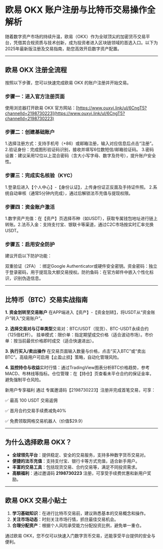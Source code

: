 # 欧易 OKX 账户注册与比特币交易操作全解析


随着数字资产市场的持续升温，欧易（OKX）作为全球顶尖的加密货币交易平台，凭借其合规资质与技术创新，成为投资者进入区块链领域的首选入口。以下为2025年最新版注册及交易指南，助您高效开启数字资产配置。

---

## 欧易 OKX 注册全流程

按照以下步骤，您可以快速完成欧易 OKX 的账户注册并开始交易。

### 步骤一：进入官方注册页面

使用浏览器打开欧易 OKX 官方网站：[https://www.ouxyi.link/ul/6CngT5?channelId=2198730223](https://www.ouxyi.link/ul/6CngT5?channelId=2198730223)

### 步骤二：创建基础账户


​1.选择注册方式：支持手机号（+86）或邮箱注册，输入对应信息后点击“注册”。
2.​验证身份：完成图形验证码识别，接收并填写6位数短信/邮箱验证码。
3.​密码设置：建议采用12位以上混合密码（含大小写字母、数字及符号），提升账户安全性。

### 步骤三：完成实名核验（KYC）

1.登录后进入【个人中心】-【身份认证】，上传身份证正反面及手持证件照。
2.系统自动审核（通常5分钟内完成），通过后解锁法币充值与提现权限。

### 步骤四：资金账户激活

1.​数字资产充值：在【资产】页选择币种（如USDT），获取专属钱包地址进行链上转账。
​2.法币入金：支持支付宝、银联卡等渠道，通过C2C市场按实时汇率兑换USDT。

### 步骤五：启用安全防护

建议开启以下防护功能：

​双重验证（2FA）​：绑定Google Authenticator或硬件安全密钥。
​资金密码：独立于登录密码，用于提现及大额交易授权。
​防钓鱼码：在官方邮件中嵌入个性化标识，识别伪造信息。

---

## 比特币（BTC）交易实战指南

**1. 资金划转至交易账户**
在APP端进入【资产】-【资金划转】，将USDT从“资金账户”转入“交易账户”。

**2. 选择交易对与订单类型**
​交易对：BTC/USDT（现货）、BTC-USDT永续合约（125倍杠杆）。
​挂单模式：
​限价单：指定期望成交价格（适合波动市场）。
​市价单：按当前最优价格即时成交（适合快速进出）。

**3. 执行买入/卖出操作**
在交易页面输入数量与价格，点击“买入BTC”或“卖出BTC”。高级用户可启用【止盈止损】策略，自动化管理风险。

**4. 监控持仓与收益**
​实时行情：通过TradingView图表分析BTC价格趋势，参考MACD、布林线等指标。
​仓位管理：在【持仓】页查看未平仓合约的保证金率，避免强制平仓风险。

新用户专享福利
通过 ​专属邀请码【2198730223】​ 注册并完成首笔交易，可享：

✅ 最高 ​100 USDT 交易返佣

✅ 首月合约交易手续费减免40%

✅ 免费领取网格交易机器人（价值$29.9）

---

## 为什么选择欧易 OKX？

- **全球领先平台**：提供稳定、安全的交易服务，支持多种数字货币交易对。
- **便捷的法币充值**：支持支付宝、银行卡等方式充值，适合新手用户。
- **丰富的交易工具**：包括现货交易、合约交易等，满足不同投资需求。
- **高额福利**：通过邀请码 **2198730223** 注册，可享受手续费优惠和新用户奖励。

---

## 欧易 OKX 交易小贴士

1. **学习基础知识**：在进行比特币交易前，建议熟悉基本的交易概念和操作。
2. **关注市场动态**：时刻关注市场行情，抓住最佳交易机会。
3. **合理分配资产**：根据个人风险承受能力分配投资比例，避免单一重仓。

通过欧易 OKX，您不仅可以快速入门数字货币交易，还能享受平台提供的安全与便利。
